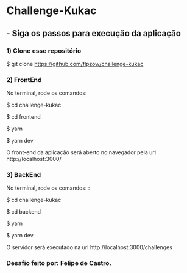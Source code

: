 # Challenge-Kukac

## - Siga os passos para execução da aplicação



### 1) Clone esse repositório

  $ git clone https://github.com/flpzow/challenge-kukac
  
  

### 2) FrontEnd
No terminal, rode os comandos: 

$ cd challenge-kukac

$ cd frontend

$ yarn

$ yarn dev

O front-end da aplicação será aberto no navegador pela url http://localhost:3000/



### 3) BackEnd
No terminal, rode os comandos: : 

$ cd challenge-kukac

$ cd backend

$ yarn

$ yarn dev

O servidor será executado na url http://localhost:3000/challenges

### Desafio feito por: Felipe de Castro.